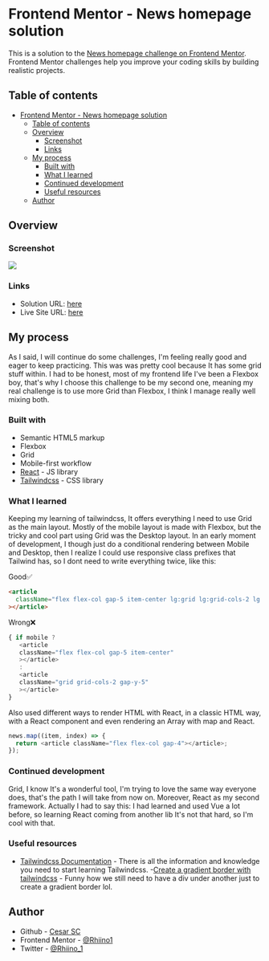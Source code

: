 # Frontend Mentor - News homepage solution

This is a solution to the [News homepage challenge on Frontend Mentor](https://www.frontendmentor.io/challenges/news-homepage-H6SWTa1MFl). Frontend Mentor challenges help you improve your coding skills by building realistic projects.

## Table of contents

- [Frontend Mentor - News homepage solution](#frontend-mentor---news-homepage-solution)
  - [Table of contents](#table-of-contents)
  - [Overview](#overview)
    - [Screenshot](#screenshot)
    - [Links](#links)
  - [My process](#my-process)
    - [Built with](#built-with)
    - [What I learned](#what-i-learned)
    - [Continued development](#continued-development)
    - [Useful resources](#useful-resources)
  - [Author](#author)

## Overview

### Screenshot

![](./src/assets/images/screenshot.png)

### Links

- Solution URL: [here](https://www.frontendmentor.io/solutions/newshomepage-react-tailwindcss-2BtbjCrc4A)
- Live Site URL: [here](https://rhiino1.github.io/fm-news-homepage/)

## My process

As I said, I will continue do some challenges, I'm feeling really good and eager to keep practicing. This was was pretty cool because It has some grid stuff within. I had to be honest, most of my frontend life I've been a Flexbox boy, that's why I choose this challenge to be my second one, meaning my real challenge is to use more Grid than Flexbox, I think I manage really well mixing both.

### Built with

- Semantic HTML5 markup
- Flexbox
- Grid
- Mobile-first workflow
- [React](https://reactjs.org/) - JS library
- [Tailwindcss](https://tailwindcss.com/) - CSS library

### What I learned

Keeping my learning of tailwindcss, It offers everything I need to use Grid as the main layout. Mostly of the mobile layout is made with Flexbox, but the tricky and cool part using Grid was the Desktop layout. In an early moment of development, I though just do a conditional rendering between Mobile and Desktop, then I realize I could use responsive class prefixes that Tailwind has, so I dont need to write everything twice, like this:

Good✅

```html
<article
  className="flex flex-col gap-5 item-center lg:grid lg:grid-cols-2 lg:gap-y-5"
></article>
```

Wrong❌

```js
{ if mobile ?
   <article
   className="flex flex-col gap-5 item-center"
   ></article>
   :
   <article
   className="grid grid-cols-2 gap-y-5"
   ></article>
}
```

Also used different ways to render HTML with React, in a classic HTML way, with a React component and even rendering an Array with map and React.

```js
news.map((item, index) => {
  return <article className="flex flex-col gap-4"></article>;
});
```

### Continued development

Grid, I know It's a wonderful tool, I'm trying to love the same way everyone does, that's the path I will take from now on. Moreover, React as my second framework. Actually I had to say this: I had learned and used Vue a lot before, so learning React coming from another lib It's not that hard, so I'm cool with that.

### Useful resources

- [Tailwindcss Documentation](https://tailwindcss.com/docs) - There is all the information and knowledge you need to start learning Tailwindcss.
-[Create a gradient border with tailwindcss](https://www.dhairyashah.dev/posts/how-to-create-gradient-border-with-tailwind-css/) - Funny how we still need to have a div under another just to create a gradient border lol.

## Author

- Github - [Cesar SC](https://github.com/Rhiino1)
- Frontend Mentor - [@Rhiino1](https://www.frontendmentor.io/profile/Rhiino1)
- Twitter - [@Rhiino_1](https://www.twitter.com/Rhiino_1)
